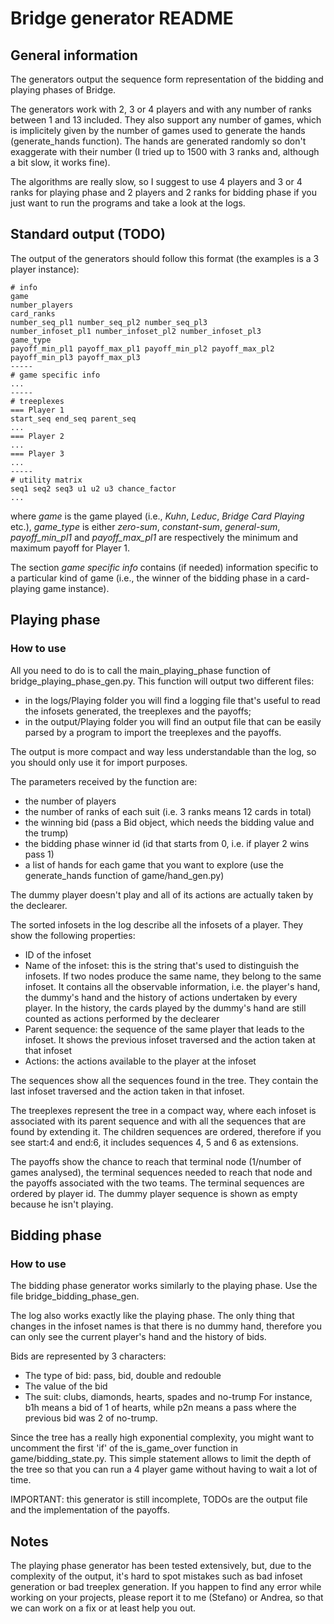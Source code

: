 # Bridge generator README

## General information

The generators output the sequence form representation of the bidding and playing phases of Bridge.

The generators work with 2, 3 or 4 players and with any number of ranks between 1 and 13 included. They also support any number of games, which is implicitely given by the number of games used to generate the hands (generate_hands function). The hands are generated randomly so don't exaggerate with their number (I tried up to 1500 with 3 ranks and, although a bit slow, it works fine).

The algorithms are really slow, so I suggest to use 4 players and 3 or 4 ranks for playing phase and 2 players and 2 ranks for bidding phase if you just want to run the programs and take a look at the logs.

## Standard output (TODO)
The output of the generators should follow this format (the examples is a 3 player instance):
~~~~
# info
game 
number_players
card_ranks
number_seq_pl1 number_seq_pl2 number_seq_pl3
number_infoset_pl1 number_infoset_pl2 number_infoset_pl3
game_type 
payoff_min_pl1 payoff_max_pl1 payoff_min_pl2 payoff_max_pl2 payoff_min_pl3 payoff_max_pl3 
-----
# game specific info
...
-----
# treeplexes
=== Player 1
start_seq end_seq parent_seq
...
=== Player 2
...
=== Player 3
...
-----
# utility matrix 
seq1 seq2 seq3 u1 u2 u3 chance_factor
...
~~~~
where *game* is the game played (i.e., *Kuhn*, *Leduc*, *Bridge Card Playing* etc.), *game_type* is either *zero-sum*, *constant-sum*, *general-sum*, *payoff_min_pl1* and *payoff_max_pl1* are respectively the minimum and maximum payoff for Player 1.

The section *game specific info* contains (if needed) information specific to a particular kind of game (i.e., the winner of the bidding phase in a card-playing game instance).

## Playing phase

### How to use

All you need to do is to call the main_playing_phase function of bridge_playing_phase_gen.py. This function will output two different files: 
- in the logs/Playing folder you will find a logging file that's useful to read the infosets generated, the treeplexes and the payoffs; 
- in the output/Playing folder you will find an output file that can be easily parsed by a program to import the treeplexes and the payoffs. 

The output is more compact and way less understandable than the log, so you should only use it for import purposes.

The parameters received by the function are:
- the number of players
- the number of ranks of each suit (i.e. 3 ranks means 12 cards in total)
- the winning bid (pass a Bid object, which needs the bidding value and the trump)
- the bidding phase winner id (id that starts from 0, i.e. if player 2 wins pass 1)
- a list of hands for each game that you want to explore (use the generate_hands function of game/hand_gen.py)

The dummy player doesn't play and all of its actions are actually taken by the declearer.

The sorted infosets in the log describe all the infosets of a player. They show the following properties:
- ID of the infoset
- Name of the infoset: this is the string that's used to distinguish the infosets. If two nodes produce the same name, they belong to the same infoset. It contains all the observable information, i.e. the player's hand, the dummy's hand and the history of actions undertaken by every player. In the history, the cards played by the dummy's hand are still counted as actions performed by the declearer
- Parent sequence: the sequence of the same player that leads to the infoset. It shows the previous infoset traversed and the action taken at that infoset
- Actions: the actions available to the player at the infoset

The sequences show all the sequences found in the tree. They contain the last infoset traversed and the action taken in that infoset.

The treeplexes represent the tree in a compact way, where each infoset is associated with its parent sequence and with all the sequences that are found by extending it. The children sequences are ordered, therefore if you see start:4 and end:6, it includes sequences 4, 5 and 6 as extensions.

The payoffs show the chance to reach that terminal node (1/number of games analysed), the terminal sequences needed to reach that node and the payoffs associated with the two teams. The terminal sequences are ordered by player id. The dummy player sequence is shown as empty because he isn't playing.

## Bidding phase

### How to use

The bidding phase generator works similarly to the playing phase. Use the file bridge_bidding_phase_gen.

The log also works exactly like the playing phase. The only thing that changes in the infoset names is that there is no dummy hand, therefore you can only see the current player's hand and the history of bids.

Bids are represented by 3 characters:
- The type of bid: pass, bid, double and redouble
- The value of the bid
- The suit: clubs, diamonds, hearts, spades and no-trump
For instance, b1h means a bid of 1 of hearts, while p2n means a pass where the previous bid was 2 of no-trump.

Since the tree has a really high exponential complexity, you might want to uncomment the first 'if' of the is_game_over function in game/bidding_state.py. This simple statement allows to limit the depth of the tree so that you can run a 4 player game without having to wait a lot of time.

IMPORTANT: this generator is still incomplete, TODOs are the output file and the implementation of the payoffs.

## Notes

The playing phase generator has been tested extensively, but, due to the complexity of the output, it's hard to spot mistakes such as bad infoset generation or bad treeplex generation. If you happen to find any error while working on your projects, please report it to me (Stefano) or Andrea, so that we can work on a fix or at least help you out.
